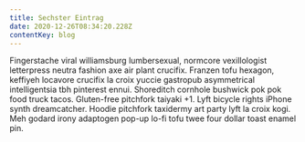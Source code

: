 ```yaml
---
title: Sechster Eintrag
date: 2020-12-26T08:34:20.228Z
contentKey: blog
---
```


<!--StartFragment-->

Fingerstache viral williamsburg lumbersexual, normcore vexillologist letterpress neutra fashion axe air plant crucifix. Franzen tofu hexagon, keffiyeh locavore crucifix la croix yuccie gastropub asymmetrical intelligentsia tbh pinterest ennui. Shoreditch cornhole bushwick pok pok food truck tacos. Gluten-free pitchfork taiyaki +1. Lyft bicycle rights iPhone synth dreamcatcher. Hoodie pitchfork taxidermy art party lyft la croix kogi. Meh godard irony adaptogen pop-up lo-fi tofu twee four dollar toast enamel pin.

<!--EndFragment-->
